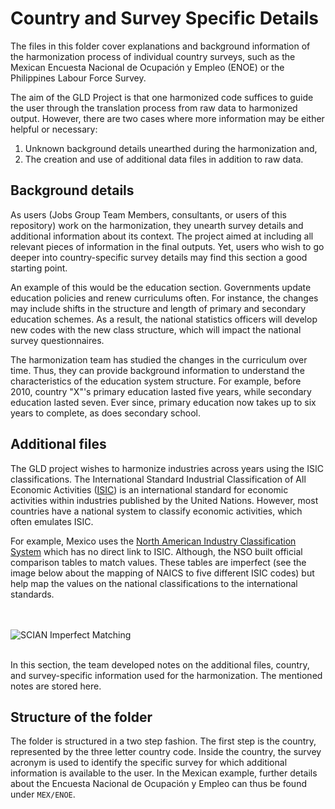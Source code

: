 # Country and Survey Specific Details

The files in this folder cover explanations and background information of the harmonization process of individual country surveys, such as the Mexican Encuesta Nacional de Ocupación y Empleo (ENOE) or the Philippines Labour Force Survey.  

The aim of the GLD Project is that one harmonized code suffices to guide the user through the translation process from raw data to harmonized output. However, there are two cases where more information may be either helpful or necessary:

1. Unknown background details unearthed during the harmonization and,
2. The creation and use of additional data files in addition to raw data.

## Background details

As users (Jobs Group Team Members, consultants, or users of this repository) work on the harmonization, they unearth survey details and additional information about its context. The project aimed at including all relevant pieces of information in the final outputs. Yet, users who wish to go deeper into country-specific survey details may find this section a good starting point. 

An example of this would be the education section. Governments update education policies and renew curriculums often. For instance, the changes may include shifts in the structure and length of primary and secondary education schemes. As a result, the national statistics officers will develop new codes with the new class structure, which will impact the national survey questionnaires. 

The harmonization team has studied the changes in the curriculum over time. Thus, they can provide background information to understand the characteristics of the education system structure. For example, before 2010, country "X"'s primary education lasted five years, while secondary education lasted seven. Ever since, primary education now takes up to six years to complete, as does secondary school. 

## Additional files

The GLD project wishes to harmonize industries across years using the ISIC classifications. The International Standard Industrial Classification of All Economic Activities ([ISIC](https://unstats.un.org/unsd/classifications/Econ/isic)) is an international standard for economic activities within industries published by the United Nations. However, most countries have a national system to classify economic activities, which often emulates ISIC. 

For example, Mexico uses the [North American Industry Classification System](http://en.www.inegi.org.mx/app/scian/) which has no direct link to ISIC. Although, the NSO built official comparison tables to match values. These tables are imperfect (see the image below about the mapping of NAICS to five different ISIC codes) but help map the values on the national classifications to the international standards.

<br></br>
![SCIAN Imperfect Matching](/Support/B%20-%20Country%20Survey%20Details/MEX/ENOE/utilities/scian_imperfect_match.png)
<br></br>

In this section, the team developed notes on the additional files, country, and survey-specific information used for the harmonization. The mentioned notes are stored here.

## Structure of the folder

The folder is structured in a two step fashion. The first step is the country, represented by the three letter country code. Inside the country, the survey acronym is used to identify the specific survey for which additional information is available to the user. In the Mexican example, further details about the Encuesta Nacional de Ocupación y Empleo can thus be found under `MEX/ENOE`.
